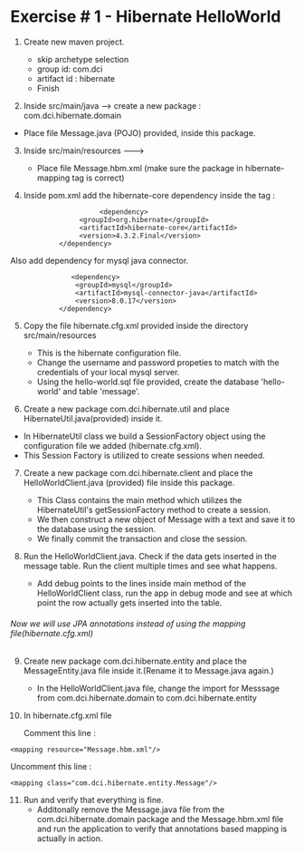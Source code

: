 # Exercise # 1 - Hibernate HelloWorld

1. Create new maven project.
	- skip archetype selection
	- group id: com.dci
	- artifact id : hibernate  
	- Finish


2. Inside src/main/java --> create a new package : com.dci.hibernate.domain
  - Place file Message.java (POJO) provided, inside this package.


3. Inside src/main/resources --->
	- Place file Message.hbm.xml (make sure the package in hibernate-mapping tag is correct)


4. Inside pom.xml add the hibernate-core dependency inside the <dependencies> tag :
```
                      <dependency>
  				 <groupId>org.hibernate</groupId>
  				 <artifactId>hibernate-core</artifactId>
  				 <version>4.3.2.Final</version>
  			</dependency>  
```
Also add dependency for mysql java connector.
```
               <dependency>
        		<groupId>mysql</groupId>
        		<artifactId>mysql-connector-java</artifactId>
        		<version>8.0.17</version>
    		</dependency>
```             

5. Copy the file hibernate.cfg.xml provided inside the directory src/main/resources
	- This is the hibernate configuration file.
	- Change the username and password propeties to match with the credentials of your local mysql server.
	- Using the hello-world.sql file provided, create the database 'hello-world' and table 'message'.


6. Create a new package com.dci.hibernate.util and place HibernateUtil.java(provided) inside it.
  - In HibernateUtil class we build a SessionFactory object using the configuration file we added (hibernate.cfg.xml).
  - This Session Factory is utilized to create sessions when needed.


7. Create a new package com.dci.hibernate.client and place the HelloWorldClient.java (provided) file inside this package.
	- This Class contains the main method which utilizes the HibernateUtil's getSessionFactory method to create a session.
	- We then construct a new object of Message with a text and save it to the database using the session.
	- We finally commit the transaction and close the session.


8. Run the HelloWorldClient.java. Check if the data gets inserted in the message table. Run the client multiple times and see what happens.
	- Add debug points to the lines inside main method of the HelloWorldClient class, run the app in debug mode and see at which point the row actually gets inserted into the table.



###### Now we will use JPA annotations instead of using the mapping file(hibernate.cfg.xml)

9. Create new package com.dci.hibernate.entity and place the MessageEntity.java file inside it.(Rename it to Message.java again.)
	- In the HelloWorldClient.java file, change the import for Messsage from com.dci.hibernate.domain to com.dci.hibernate.entity


10. In hibernate.cfg.xml file  

	Comment this line :
```
<mapping resource="Message.hbm.xml"/>
```
  Uncomment this line :
```
<mapping class="com.dci.hibernate.entity.Message"/>
```

11. Run and verify that everything is fine.
	- Additonally remove the Message.java file from the com.dci.hibernate.domain package and the Message.hbm.xml file and run the application to verify that annotations based mapping is actually in action.
